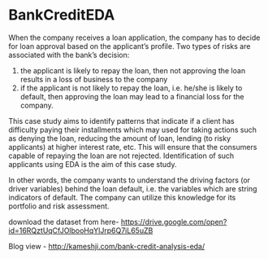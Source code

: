 # BankCreditEDA
When the company receives a loan application, the company has to decide for loan approval based on the applicant’s profile. Two types of risks are associated with the bank’s decision:

  1. the applicant is likely to repay the loan, then not approving the loan results in a loss of business to the company
  2. if the applicant is not likely to repay the loan, i.e. he/she is likely to default, then approving the loan may lead to a financial loss for the company.

This case study aims to identify patterns that indicate if a client has difficulty paying their installments which may used for taking actions such as denying the loan, reducing the amount of loan, lending (to risky applicants) at higher interest rate, etc. This will ensure that the consumers capable of repaying the loan are not rejected. Identification of such applicants using EDA is the aim of this case study.
 
In other words, the company wants to understand the driving factors (or driver variables) behind the loan default, i.e. the variables which are string indicators of default. The company can utilize this knowledge for its portfolio and risk assessment.


download the dataset from here-
https://drive.google.com/open?id=16RQztUqCfJOlbooHqYlJrp6Q7iL65uZB

Blog view -
http://kameshji.com/bank-credit-analysis-eda/
